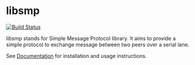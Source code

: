 # libsmp

[![Build Status](https://jenkins.actronika.com:8080/buildStatus/icon?job=libsmp/master)](https://jenkins.actronika.com:8080/job/libsmp/master)

libsmp stands for Simple Message Protocol library. It aims to provide a simple
protocol to exchange message between two peers over a serial lane.

See [Documentation](docs/index.rst) for installation and usage instructions.
